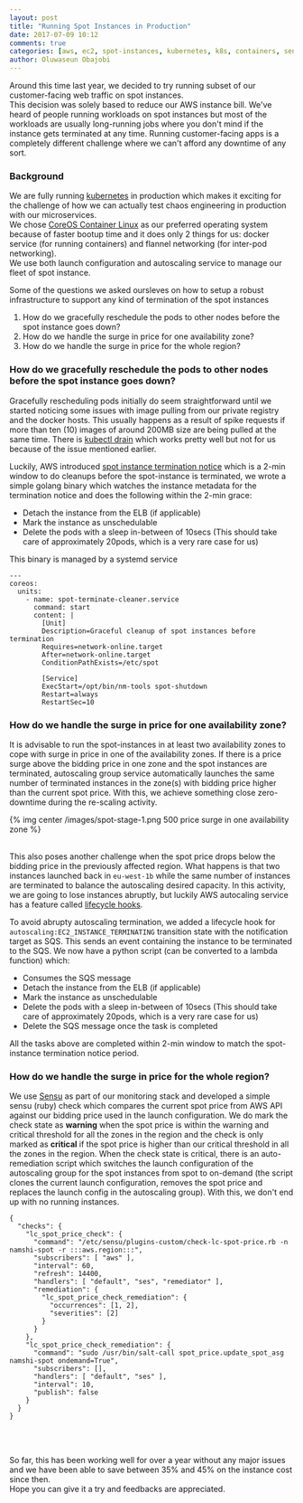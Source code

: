 ```yaml
---
layout: post
title: "Running Spot Instances in Production"
date: 2017-07-09 10:12
comments: true
categories: [aws, ec2, spot-instances, kubernetes, k8s, containers, sensu]
author: Oluwaseun Obajobi
---
```


Around this time last year, we decided to try running subset of our customer-facing web traffic on spot instances.<br/>
This decision was solely based to reduce our AWS instance bill. We've heard of people running workloads on spot instances but most of the workloads are usually long-running jobs where you don't mind if the instance gets terminated at any time. Running customer-facing apps is a completely different challenge where we can't afford any downtime of any sort.

### Background
We are fully running [kubernetes](https://kubernetes.io/) in production which makes it exciting for the challenge of how we can actually test chaos engineering in production with our microservices.<br/>
We chose [CoreOS Container Linux](https://coreos.com/os/docs/latest/booting-on-ecs.html) as our preferred operating system because of faster bootup time and it does only 2 things for us: docker service (for running containers) and flannel networking (for inter-pod networking).<br/>
We use both launch configuration and autoscaling service to manage our fleet of spot instance.<br/>

Some of the questions we asked oursleves on how to setup a robust infrastructure to support any kind of termination of the spot instances

1. How do we gracefully reschedule the pods to other nodes before the spot instance goes down?
2. How do we handle the surge in price for one availability zone?
3. How do we handle the surge in price for the whole region?

### How do we gracefully reschedule the pods to other nodes before the spot instance goes down?

Gracefully rescheduling pods initially do seem straightforward until we started noticing some issues with image pulling from our private registry and the docker hosts. This usually happens as a result of spike requests if more than ten (10) images of around 200MB size are being pulled at the same time. There is [kubectl drain](https://kubernetes.io/docs/user-guide/kubectl/v1.6/#drain) which works pretty well but not for us because of the issue mentioned earlier.

Luckily, AWS introduced [spot instance termination notice](http://docs.aws.amazon.com/AWSEC2/latest/UserGuide/spot-interruptions.html) which is a 2-min window to do cleanups before the spot-instance is terminated, we wrote a simple golang binary which watches the instance metadata for the termination notice and does the following within the 2-min grace:

* Detach the instance from the ELB (if applicable)
* Mark the instance as unschedulable
* Delete the pods with a sleep in-between of 10secs (This should take care of approximately 20pods, which is a very rare case for us)

This binary is managed by a systemd service

```
---
coreos:
  units:
    - name: spot-terminate-cleaner.service
      command: start
      content: |
        [Unit]
        Description=Graceful cleanup of spot instances before termination
        Requires=network-online.target
        After=network-online.target
        ConditionPathExists=/etc/spot

        [Service]
        ExecStart=/opt/bin/nm-tools spot-shutdown
        Restart=always
        RestartSec=10
```

### How do we handle the surge in price for one availability zone?

It is advisable to run the spot-instances in at least two availability zones to cope with surge in price in one of the availability zones. If there is a price surge above the bidding price in one zone and the spot instances are terminated, autoscaling group service automatically launches the same number of terminated instances in the zone(s) with bidding price higher than the current spot price. With this, we achieve something close zero-downtime during the re-scaling activity.<br/>

{% img center /images/spot-stage-1.png 500 price surge in one availability zone %}
<br/><br/>

This also poses another challenge when the spot price drops below the bidding price in the previously affected region. What happens is that two instances launched back in `eu-west-1b` while the same number of instances are terminated to balance the autoscaling desired capacity. In this activity, we are going to lose instances abruptly, but luckily AWS autocaling service has a feature called [lifecycle hooks](http://docs.aws.amazon.com/autoscaling/latest/userguide/lifecycle-hooks.html).<br/>


To avoid abrupty autoscaling termination, we added a lifecycle hook for `autoscaling:EC2_INSTANCE_TERMINATING` transition state with the notification target as SQS. This sends an event containing the instance to be terminated to the SQS. We now have a python script (can be converted to a lambda function) which:

* Consumes the SQS message
* Detach the instance from the ELB (if applicable)
* Mark the instance as unschedulable
* Delete the pods with a sleep in-between of 10secs (This should take care of approximately 20pods, which is a very rare case for us)
* Delete the SQS message once the task is completed

All the tasks above are completed within 2-min window to match the spot-instance termination notice period.


### How do we handle the surge in price for the whole region?

We use [Sensu](https://sensuapp.org/) as part of our monitoring stack and developed a simple sensu (ruby) check which compares the current spot price from AWS API against our bidding price used in the launch configuration. We do mark the check state as **warning** when the spot price is within the warning and critical threshold for all the zones in the region and the check is only marked as **critical** if the spot price is higher than our critical threshold in all the zones in the region. When the check state is critical, there is an auto-remediation script which switches the launch configuration of the autoscaling group for the spot instances from spot to on-demand (the script clones the current launch configuration, removes the spot price and replaces the launch config in the autoscaling group). With this, we don't end up with no running instances.

```
{
  "checks": {
    "lc_spot_price_check": {
      "command": "/etc/sensu/plugins-custom/check-lc-spot-price.rb -n namshi-spot -r :::aws.region:::",
      "subscribers": [ "aws" ],
      "interval": 60,
      "refresh": 14400,
      "handlers": [ "default", "ses", "remediator" ],
      "remediation": {
        "lc_spot_price_check_remediation": {
          "occurrences": [1, 2],
          "severities": [2]
        }
      }
    },
    "lc_spot_price_check_remediation": {
      "command": "sudo /usr/bin/salt-call spot_price.update_spot_asg namshi-spot ondemand=True",
      "subscribers": [],
      "handlers": [ "default", "ses" ],
      "interval": 10,
      "publish": false
    }
  }
}

```

<br/><br/>

So far, this has been working well for over a year without any major issues and we have been able to save between 35% and 45% on the instance cost since then.<br/>
Hope you can give it a try and feedbacks are appreciated.
